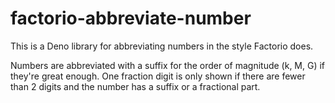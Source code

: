 # factorio-abbreviate-number

This is a Deno library for abbreviating numbers in the style Factorio does.

Numbers are abbreviated with a suffix for the order of magnitude (k, M, G) if
they're great enough. One fraction digit is only shown if there are fewer than 2
digits and the number has a suffix or a fractional part.

